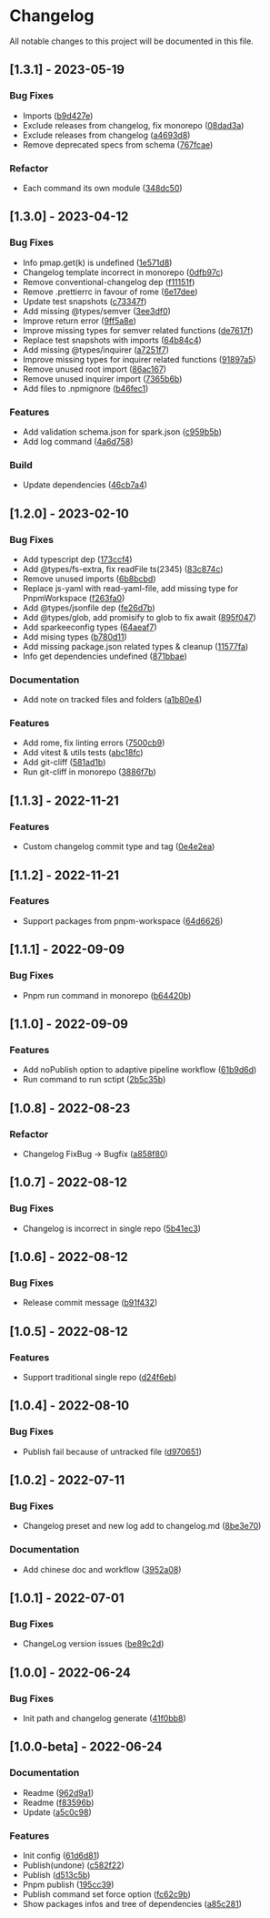 # Changelog

All notable changes to this project will be documented in this file.

## [1.3.1] - 2023-05-19

### Bug Fixes

- Imports ([b9d427e]( https://github.com/Geocld/sparkee/commit/b9d427e99f4ceb90e871ff650dbd54d8a47c80d2 ))
- Exclude releases from changelog, fix monorepo ([08dad3a]( https://github.com/Geocld/sparkee/commit/08dad3a89c3d379a5fcbe3561f2662a01c48a41d ))
- Exclude releases from changelog ([a4693d8]( https://github.com/Geocld/sparkee/commit/a4693d8792cc4906800dfeddc4e6f1ec72790fe7 ))
- Remove deprecated specs from schema ([767fcae]( https://github.com/Geocld/sparkee/commit/767fcae2c8b7be31312d3958a4a865ccf350076d ))

### Refactor

- Each command its own module ([348dc50]( https://github.com/Geocld/sparkee/commit/348dc50ba17dede3c06e07bbebc204bee4d8df6c ))

## [1.3.0] - 2023-04-12

### Bug Fixes

- Info pmap.get(k) is undefined ([1e571d8]( https://github.com/Geocld/sparkee/commit/1e571d8e1fa424cc5988b6b7604f384b241f3caf ))
- Changelog template incorrect in monorepo ([0dfb97c]( https://github.com/Geocld/sparkee/commit/0dfb97c04f611b8bbae39cb7312e5cbfb2aa2bc0 ))
- Remove conventional-changelog dep ([f11151f]( https://github.com/Geocld/sparkee/commit/f11151f86a78ec5d6767499cd2d864596b672acd ))
- Remove .prettierrc in favour of rome ([6e17dee]( https://github.com/Geocld/sparkee/commit/6e17dee0497dfba71b11336577002dff6c3197fe ))
- Update test snapshots ([c73347f]( https://github.com/Geocld/sparkee/commit/c73347f419e1daa8ebf4439883356fc00ef42a38 ))
- Add missing @types/semver ([3ee3df0]( https://github.com/Geocld/sparkee/commit/3ee3df09aa438d9154de5f64de4d0f54b39a83b6 ))
- Improve return error ([9ff5a8e]( https://github.com/Geocld/sparkee/commit/9ff5a8e6a0a6db125ad0b8086d3a449a82094d6c ))
- Improve missing types for semver related functions ([de7617f]( https://github.com/Geocld/sparkee/commit/de7617f49ab6aba9f380dc78431fd3de903e8c05 ))
- Replace test snapshots with imports ([64b84c4]( https://github.com/Geocld/sparkee/commit/64b84c4005e04be254f0d23b93fd5658d3da042f ))
- Add missing @types/inquirer ([a7251f7]( https://github.com/Geocld/sparkee/commit/a7251f704416bc77a57c96c07caf63c9d5400113 ))
- Improve missing types for inquirer related functions ([91897a5]( https://github.com/Geocld/sparkee/commit/91897a55d9cd1d431829e07d46518501191eb6c1 ))
- Remove unused root import ([86ac167]( https://github.com/Geocld/sparkee/commit/86ac1676b71cac085a2eb90ba1a73483d1e865c0 ))
- Remove unused inquirer import ([7365b6b]( https://github.com/Geocld/sparkee/commit/7365b6b32624fb71632570ef24c654d21cf7efd6 ))
- Add files to .npmignore ([b46fec1]( https://github.com/Geocld/sparkee/commit/b46fec193e0b520dd343e2c6cd6d266e25f79f08 ))

### Features

- Add validation schema.json for spark.json ([c959b5b]( https://github.com/Geocld/sparkee/commit/c959b5b2deab565d94f09263f3dc6d498e97c4a3 ))
- Add log command ([4a6d758]( https://github.com/Geocld/sparkee/commit/4a6d75862a3a9bfdb271a6048272b0111d136d81 ))

### Build

- Update dependencies ([46cb7a4]( https://github.com/Geocld/sparkee/commit/46cb7a4eefac50fdddfc0510c6fbdfd31187e4a6 ))

## [1.2.0] - 2023-02-10

### Bug Fixes

- Add typescript dep ([173ccf4]( https://github.com/Geocld/sparkee/commit/173ccf44f6c172e2bebbd6c095c414215d32247f ))
- Add @types/fs-extra, fix readFile ts(2345) ([83c874c]( https://github.com/Geocld/sparkee/commit/83c874cf05803058160ef40fd6ff1997ad91ad8f ))
- Remove unused imports ([6b8bcbd]( https://github.com/Geocld/sparkee/commit/6b8bcbd31bc8a73c45bdae296592e14f0612b15d ))
- Replace js-yaml with read-yaml-file, add missing type for PnpmWorkspace ([f263fa0]( https://github.com/Geocld/sparkee/commit/f263fa06708990a6d2534b697b6bed8d5c0a7a01 ))
- Add @types/jsonfile dep ([fe26d7b]( https://github.com/Geocld/sparkee/commit/fe26d7bc85c5077a87a9fd64da6968a40df3b33c ))
- Add @types/glob, add promisify to glob to fix await ([895f047]( https://github.com/Geocld/sparkee/commit/895f04736e2ff82a963412412432d75fedcc4839 ))
- Add sparkeeconfig types ([64aeaf7]( https://github.com/Geocld/sparkee/commit/64aeaf74db0f3d97a854c260e07ab7f75705bdd6 ))
- Add mising types ([b780d11]( https://github.com/Geocld/sparkee/commit/b780d11ee4bc7f397b28fafb39852ea145b45d0f ))
- Add missing package.json related types & cleanup ([11577fa]( https://github.com/Geocld/sparkee/commit/11577fa5de1b6b04b7dfe1edc14858c7a401d18a ))
- Info get dependencies undefined ([871bbae]( https://github.com/Geocld/sparkee/commit/871bbae9f63ea2bda47604fb75dcc01c6771205b ))

### Documentation

- Add note on tracked files and folders ([a1b80e4]( https://github.com/Geocld/sparkee/commit/a1b80e4e38ab52f673c85534f26b7c3a0646e958 ))

### Features

- Add rome, fix linting errors ([7500cb9]( https://github.com/Geocld/sparkee/commit/7500cb996e6575232a9a82843c1021a6f31c50c8 ))
- Add vitest & utils tests ([abc18fc]( https://github.com/Geocld/sparkee/commit/abc18fca5cd6a206315d253fb648bfe88512c54c ))
- Add git-cliff ([581ad1b]( https://github.com/Geocld/sparkee/commit/581ad1b839cab095d3cb257155e094bd5bb231ca ))
- Run git-cliff in monorepo ([3886f7b]( https://github.com/Geocld/sparkee/commit/3886f7bb2d84ff83c299c45aa855e8bba2b27ede ))

## [1.1.3] - 2022-11-21

### Features

- Custom changelog commit type and tag ([0e4e2ea]( https://github.com/Geocld/sparkee/commit/0e4e2eaab9c04264e00856ce26f9c64592d42684 ))

## [1.1.2] - 2022-11-21

### Features

- Support packages from pnpm-workspace ([64d6626]( https://github.com/Geocld/sparkee/commit/64d6626b67f09341c104307d9b8f45632aaba031 ))

## [1.1.1] - 2022-09-09

### Bug Fixes

- Pnpm run command in monorepo ([b64420b]( https://github.com/Geocld/sparkee/commit/b64420bc9d20c4b6249ca92e836d92f7b9280e44 ))

## [1.1.0] - 2022-09-09

### Features

- Add noPublish option to adaptive pipeline workflow ([61b9d6d]( https://github.com/Geocld/sparkee/commit/61b9d6db1421dbc8d34e60e76a4f4532c318671e ))
- Run command to run sctipt ([2b5c35b]( https://github.com/Geocld/sparkee/commit/2b5c35b8a327f78ed9043fff050e0592f4a7f9eb ))

## [1.0.8] - 2022-08-23

### Refactor

- Changelog FixBug -> Bugfix ([a858f80]( https://github.com/Geocld/sparkee/commit/a858f801844a446d39f529e3b5e1771b8eefff39 ))

## [1.0.7] - 2022-08-12

### Bug Fixes

- Changelog is incorrect in single repo ([5b41ec3]( https://github.com/Geocld/sparkee/commit/5b41ec3e048c97d350bb992f3aba97021f140831 ))

## [1.0.6] - 2022-08-12

### Bug Fixes

- Release commit message ([b91f432]( https://github.com/Geocld/sparkee/commit/b91f432845c5c9dec4a52ef3f882740b26c5765b ))

## [1.0.5] - 2022-08-12

### Features

- Support traditional single repo ([d24f6eb]( https://github.com/Geocld/sparkee/commit/d24f6ebb286aa7b6f41685f92ea46851bad54216 ))

## [1.0.4] - 2022-08-10

### Bug Fixes

- Publish fail because of untracked file ([d970651]( https://github.com/Geocld/sparkee/commit/d9706512110f81e0f19bc931d1f8462d6bf48a87 ))

## [1.0.2] - 2022-07-11

### Bug Fixes

- Changelog preset and new log add to changelog.md ([8be3e70]( https://github.com/Geocld/sparkee/commit/8be3e7069c468c002e04f901459406022da97e14 ))

### Documentation

- Add chinese doc and workflow ([3952a08]( https://github.com/Geocld/sparkee/commit/3952a08fa5af650715ac33c71714631bc61b2a5e ))

## [1.0.1] - 2022-07-01

### Bug Fixes

- ChangeLog version issues ([be89c2d]( https://github.com/Geocld/sparkee/commit/be89c2d104c6d903fdf6adedb67c8cbfcd7a236f ))

## [1.0.0] - 2022-06-24

### Bug Fixes

- Init path and changelog generate ([41f0bb8]( https://github.com/Geocld/sparkee/commit/41f0bb8498287445457f30ad586e15efd2858789 ))

## [1.0.0-beta] - 2022-06-24

### Documentation

- Readme ([962d9a1]( https://github.com/Geocld/sparkee/commit/962d9a1eb1d75b47ff6f8910699414f951478213 ))
- Readme ([f83596b]( https://github.com/Geocld/sparkee/commit/f83596bd9e637e6d674ec1479c5e15d3ccfeb6e5 ))
- Update ([a5c0c98]( https://github.com/Geocld/sparkee/commit/a5c0c9839b753227c0e7bada65659a57e542299b ))

### Features

- Init config ([61d6d81]( https://github.com/Geocld/sparkee/commit/61d6d81c4d49039e9c9804853d7844370da02b73 ))
- Publish(undone) ([c582f22]( https://github.com/Geocld/sparkee/commit/c582f2211b9cdb38482a63986d82851df25e1f96 ))
- Publish ([d513c5b]( https://github.com/Geocld/sparkee/commit/d513c5b5442f4be34aea509b668dd102996386bc ))
- Pnpm publish ([195cc39]( https://github.com/Geocld/sparkee/commit/195cc3929883bdf939886caea267f235b3e63a7a ))
- Publish command set force option ([fc62c9b]( https://github.com/Geocld/sparkee/commit/fc62c9b19d27a6a408fcbdf3a59d5847aa3e61a5 ))
- Show packages infos and tree of dependencies ([a85c281]( https://github.com/Geocld/sparkee/commit/a85c2819117055df08f21b4bfece7bf20f0f086b ))

<!-- generated by sparkee -->
